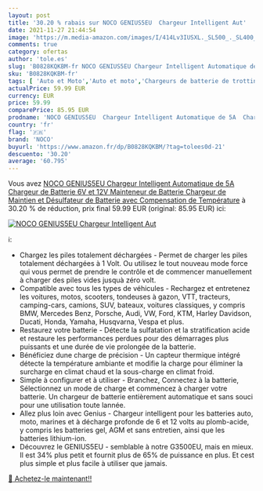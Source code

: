 ```yaml
---
layout: post
title: '30.20 % rabais sur NOCO GENIUS5EU  Chargeur Intelligent Aut'
date: 2021-11-27 21:44:54
image: 'https://m.media-amazon.com/images/I/414Lv3IUSXL._SL500_._SL400_.jpg'
comments: true
category: ofertas
author: 'tole.es'
slug: 'B0828KQKBM-fr NOCO GENIUS5EU Chargeur Intelligent Automatique de 5A...'
sku: 'B0828KQKBM-fr'
tags: [ 'Auto et Moto','Auto et moto','Chargeurs de batterie de trottinette','Chargeurs de batterie pour auto','Chargeurs de batterie pour moto','Glisse urbaine','Motos, accessoires et pièces','Outils de batterie','Outils et dépannage','Pièces détachées de trottinettes','Sports et Loisirs','Trottinettes et équipement','Vêtements et équipement de sport','noco', ]
actualPrice: 59.99 EUR
currency: EUR
price: 59.99
comparePrice: 85.95 EUR
prodname: 'NOCO GENIUS5EU  Chargeur Intelligent Automatique de 5A  Chargeur de Batterie 6V et 12V  Mainteneur de Batterie  Chargeur de Maintien et Désulfateur de Batterie avec Compensation de Température'
country: 'fr'
flag: '🇫🇷'
brand: 'NOCO'
buyurl: 'https://www.amazon.fr/dp/B0828KQKBM/?tag=tolees0d-21'
descuento: '30.20'
average: '60.795'
---
```


Vous avez [NOCO GENIUS5EU  Chargeur Intelligent Automatique de 5A  Chargeur de Batterie 6V et 12V  Mainteneur de Batterie  Chargeur de Maintien et Désulfateur de Batterie avec Compensation de Température](https://www.amazon.fr/dp/B0828KQKBM/?tag=tolees0d-21)  à  30.20 % de réduction, prix final  59.99 EUR (original: 85.95 EUR) ici:

[![NOCO GENIUS5EU  Chargeur Intelligent Aut](https://m.media-amazon.com/images/I/414Lv3IUSXL._SL500_._SL400_.jpg)](https://www.amazon.fr/dp/B0828KQKBM/?tag=tolees0d-21)

ℹ️:

- Chargez les piles totalement déchargées - Permet de charger les piles totalement déchargées à 1 Volt. Ou utilisez le tout nouveau mode force qui vous permet de prendre le contrôle et de commencer manuellement à charger des piles vides jusquà zéro volt.
- Compatible avec tous les types de véhicules - Rechargez et entretenez les voitures, motos, scooters, tondeuses à gazon, VTT, tracteurs, camping-cars, camions, SUV, bateaux, voitures classiques, y compris BMW, Mercedes Benz, Porsche, Audi, VW, Ford, KTM, Harley Davidson, Ducati, Honda, Yamaha, Husqvarna, Vespa et plus.
- Restaurez votre batterie - Détecte la sulfatation et la stratification acide et restaure les performances perdues pour des démarrages plus puissants et une durée de vie prolongée de la batterie.
- Bénéficiez dune charge de précision - Un capteur thermique intégré détecte la température ambiante et modifie la charge pour éliminer la surcharge en climat chaud et la sous-charge en climat froid.
- Simple à configurer et à utiliser - Branchez, Connectez à la batterie, Sélectionnez un mode de charge et commencez à charger votre batterie. Un chargeur de batterie entièrement automatique et sans souci pour une utilisation toute lannée.
- Allez plus loin avec Genius - Chargeur intelligent pour les batteries auto, moto, marines et à décharge profonde de 6 et 12 volts au plomb-acide, y compris les batteries gel, AGM et sans entretien, ainsi que les batteries lithium-ion.
- Découvrez le GENIUS5EU - semblable à notre G3500EU, mais en mieux. Il est 34% plus petit et fournit plus de 65% de puissance en plus. Et cest plus simple et plus facile à utiliser que jamais.

[🛒 Achetez-le maintenant!!](https://www.amazon.fr/dp/B0828KQKBM/?tag=tolees0d-21)
